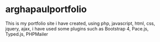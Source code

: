 # arghapaulportfolio
This is my portfolio site i have created, using php, javascript, html, css, jquery, ajax, i have used some plugins such as Bootstrap 4, Pace.js, Typed.js, PHPMailer
